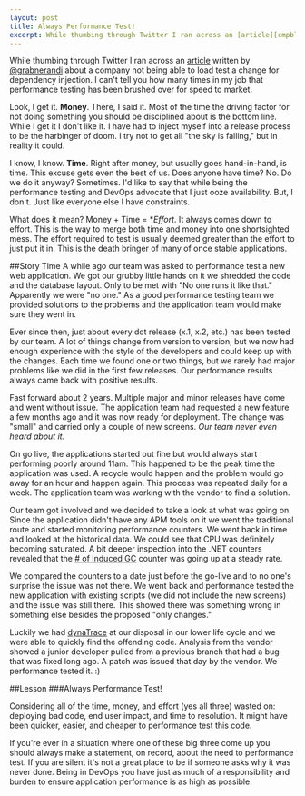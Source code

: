 ```yaml
---
layout: post
title: Always Performance Test!
excerpt: While thumbing through Twitter I ran across an [article][cmpblog] written by [@grabnerandi][grabtwit] about a company not being able to load test a change for dependency injection. I can't tell you how many times in my job that performance testing has been brushed over for speed to market.
---
```


While thumbing through Twitter I ran across an [article][cmpblog] written by [@grabnerandi][grabtwit] about a company not being able to load test a change for dependency injection. I can't tell you how many times in my job that performance testing has been brushed over for speed to market.

Look, I get it. **Money**. There, I said it. Most of the time the driving factor for not doing something you should be disciplined about is the bottom line. While I get it I don't like it. I have had to inject myself into a release process to be the harbinger of doom. I try not to get all "the sky is falling," but in reality it could.

I know, I know. **Time**. Right after money, but usually goes hand-in-hand, is time. This excuse gets even the best of us. Does anyone have time? No. Do we do it anyway? Sometimes. I'd like to say that while being the performance testing and DevOps advocate that I just ooze availability. But, I don't. Just like everyone else I have constraints.

What does it mean? Money + Time = **Effort*. It always comes down to effort. This is the way to merge both time and money into one shortsighted mess. The effort required to test is usually deemed greater than the effort to just put it in. This is the death bringer of many of once stable applications.

##Story Time
A while ago our team was asked to performance test a new web application. We got our grubby little hands on it we shredded the code and the database layout. Only to be met with "No one runs it like that." Apparently we were "no one." As a good performance testing team we provided solutions to the problems and the application team would make sure they went in. 

Ever since then, just about every dot release (x.1, x.2, etc.) has been tested by our team. A lot of things change from version to version, but we now had enough experience with the style of the developers and could keep up with the changes. Each time we found one or two things, but we rarely had major problems like we did in the first few releases. Our performance results always came back with positive results.

Fast forward about 2 years. Multiple major and minor releases have come and went without issue. The application team had requested a new feature a few months ago and it was now ready for deployment. The change was "small" and carried only a couple of new screens. *Our team never even heard about it.*

On go live, the applications started out fine but would always start performing poorly around 11am. This happened to be the peak time the application was used. A recycle would happen and the problem would go away for an hour and happen again. This process was repeated daily for a week. The application team was working with the vendor to find a solution.

Our team got involved and we decided to take a look at what was going on. Since the application didn't have any APM tools on it we went the traditional route and started monitoring performance counters. We went back in time and looked at the historical data. We could see that CPU was definitely becoming saturated. A bit deeper inspection into the .NET counters revealed that the [# of Induced GC][induced] counter was going up at a steady rate.

We compared the counters to a date just before the go-live and to no one's surprise the issue was not there. We went back and performance tested the new application with existing scripts (we did not include the new screens) and the issue was still there. This showed there was something wrong in something else besides the proposed "only changes."

Luckily we had [dynaTrace][dt] at our disposal in our lower life cycle and we were able to quickly find the offending code. Analysis from the vendor showed a junior developer pulled from a previous branch that had a bug that was fixed long ago. A patch was issued that day by the vendor. We performance tested it. :)

##Lesson
###Always Performance Test!

Considering all of the time, money, and effort (yes all three) wasted on: deploying bad code, end user impact, and time to resolution. It might have been quicker, easier, and cheaper to performance test this code.

If you're ever in a situation where one of these big three come up you should always make a statement, on record, about the need to performance test. If you are silent it's not a great place to be if someone asks why it was never done. Being in DevOps you have just as much of a responsibility and burden to ensure application performance is as high as possible.

[grabtwit]: https://twitter.com/grabnerandi
[cmpblog]: http://apmblog.compuware.com/2014/09/16/detecting-bad-deployments-resource-impact-response-time-hotspot-garbage-collection/
[induced]: http://msdn.microsoft.com/en-us/library/x2tyfybc(v=vs.110).aspx
[dt]: http://www.compuware.com/en_us/application-performance-management.html